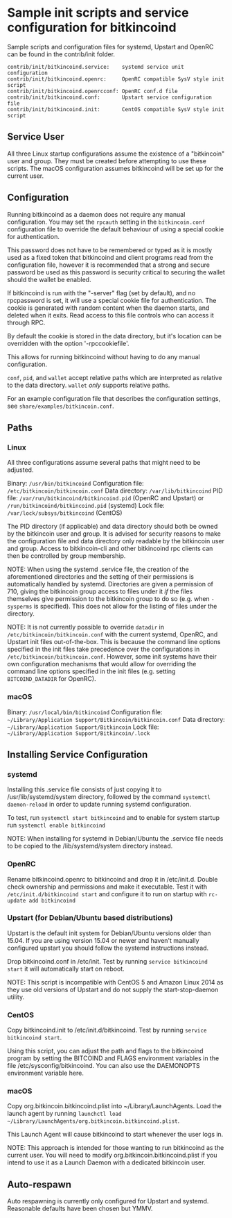 Sample init scripts and service configuration for bitkincoind
==========================================================

Sample scripts and configuration files for systemd, Upstart and OpenRC
can be found in the contrib/init folder.

    contrib/init/bitkincoind.service:    systemd service unit configuration
    contrib/init/bitkincoind.openrc:     OpenRC compatible SysV style init script
    contrib/init/bitkincoind.openrcconf: OpenRC conf.d file
    contrib/init/bitkincoind.conf:       Upstart service configuration file
    contrib/init/bitkincoind.init:       CentOS compatible SysV style init script

Service User
---------------------------------

All three Linux startup configurations assume the existence of a "bitkincoin" user
and group.  They must be created before attempting to use these scripts.
The macOS configuration assumes bitkincoind will be set up for the current user.

Configuration
---------------------------------

Running bitkincoind as a daemon does not require any manual configuration. You may
set the `rpcauth` setting in the `bitkincoin.conf` configuration file to override
the default behaviour of using a special cookie for authentication.

This password does not have to be remembered or typed as it is mostly used
as a fixed token that bitkincoind and client programs read from the configuration
file, however it is recommended that a strong and secure password be used
as this password is security critical to securing the wallet should the
wallet be enabled.

If bitkincoind is run with the "-server" flag (set by default), and no rpcpassword is set,
it will use a special cookie file for authentication. The cookie is generated with random
content when the daemon starts, and deleted when it exits. Read access to this file
controls who can access it through RPC.

By default the cookie is stored in the data directory, but it's location can be overridden
with the option '-rpccookiefile'.

This allows for running bitkincoind without having to do any manual configuration.

`conf`, `pid`, and `wallet` accept relative paths which are interpreted as
relative to the data directory. `wallet` *only* supports relative paths.

For an example configuration file that describes the configuration settings,
see `share/examples/bitkincoin.conf`.

Paths
---------------------------------

### Linux

All three configurations assume several paths that might need to be adjusted.

Binary:              `/usr/bin/bitkincoind`
Configuration file:  `/etc/bitkincoin/bitkincoin.conf`
Data directory:      `/var/lib/bitkincoind`
PID file:            `/var/run/bitkincoind/bitkincoind.pid` (OpenRC and Upstart) or `/run/bitkincoind/bitkincoind.pid` (systemd)
Lock file:           `/var/lock/subsys/bitkincoind` (CentOS)

The PID directory (if applicable) and data directory should both be owned by the
bitkincoin user and group. It is advised for security reasons to make the
configuration file and data directory only readable by the bitkincoin user and
group. Access to bitkincoin-cli and other bitkincoind rpc clients can then be
controlled by group membership.

NOTE: When using the systemd .service file, the creation of the aforementioned
directories and the setting of their permissions is automatically handled by
systemd. Directories are given a permission of 710, giving the bitkincoin group
access to files under it _if_ the files themselves give permission to the
bitkincoin group to do so (e.g. when `-sysperms` is specified). This does not allow
for the listing of files under the directory.

NOTE: It is not currently possible to override `datadir` in
`/etc/bitkincoin/bitkincoin.conf` with the current systemd, OpenRC, and Upstart init
files out-of-the-box. This is because the command line options specified in the
init files take precedence over the configurations in
`/etc/bitkincoin/bitkincoin.conf`. However, some init systems have their own
configuration mechanisms that would allow for overriding the command line
options specified in the init files (e.g. setting `BITCOIND_DATADIR` for
OpenRC).

### macOS

Binary:              `/usr/local/bin/bitkincoind`
Configuration file:  `~/Library/Application Support/Bitkincoin/bitkincoin.conf`
Data directory:      `~/Library/Application Support/Bitkincoin`
Lock file:           `~/Library/Application Support/Bitkincoin/.lock`

Installing Service Configuration
-----------------------------------

### systemd

Installing this .service file consists of just copying it to
/usr/lib/systemd/system directory, followed by the command
`systemctl daemon-reload` in order to update running systemd configuration.

To test, run `systemctl start bitkincoind` and to enable for system startup run
`systemctl enable bitkincoind`

NOTE: When installing for systemd in Debian/Ubuntu the .service file needs to be copied to the /lib/systemd/system directory instead.

### OpenRC

Rename bitkincoind.openrc to bitkincoind and drop it in /etc/init.d.  Double
check ownership and permissions and make it executable.  Test it with
`/etc/init.d/bitkincoind start` and configure it to run on startup with
`rc-update add bitkincoind`

### Upstart (for Debian/Ubuntu based distributions)

Upstart is the default init system for Debian/Ubuntu versions older than 15.04. If you are using version 15.04 or newer and haven't manually configured upstart you should follow the systemd instructions instead.

Drop bitkincoind.conf in /etc/init.  Test by running `service bitkincoind start`
it will automatically start on reboot.

NOTE: This script is incompatible with CentOS 5 and Amazon Linux 2014 as they
use old versions of Upstart and do not supply the start-stop-daemon utility.

### CentOS

Copy bitkincoind.init to /etc/init.d/bitkincoind. Test by running `service bitkincoind start`.

Using this script, you can adjust the path and flags to the bitkincoind program by
setting the BITCOIND and FLAGS environment variables in the file
/etc/sysconfig/bitkincoind. You can also use the DAEMONOPTS environment variable here.

### macOS

Copy org.bitkincoin.bitkincoind.plist into ~/Library/LaunchAgents. Load the launch agent by
running `launchctl load ~/Library/LaunchAgents/org.bitkincoin.bitkincoind.plist`.

This Launch Agent will cause bitkincoind to start whenever the user logs in.

NOTE: This approach is intended for those wanting to run bitkincoind as the current user.
You will need to modify org.bitkincoin.bitkincoind.plist if you intend to use it as a
Launch Daemon with a dedicated bitkincoin user.

Auto-respawn
-----------------------------------

Auto respawning is currently only configured for Upstart and systemd.
Reasonable defaults have been chosen but YMMV.
